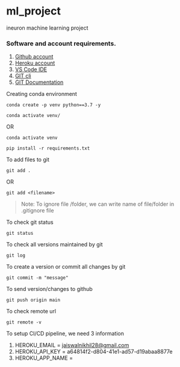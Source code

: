 # ml_project
ineuron machine learning project
### Software and account requirements.

1. [Github account](https://github.com)
2. [Heroku account](https://dashboard.heroku.com/login)
3. [VS Code IDE](https://code.visualstudio.com/download)
4. [GIT cli](https://git-scm.com/downloads)
5. [GIT Documentation](https://git-scm.com/docs/gittutorial)

Creating conda environment
```
conda create -p venv python==3.7 -y
```

```
conda activate venv/
```
OR
```
conda activate venv
```

```
pip install -r requirements.txt
```

To add files to git
```
git add .
```
OR
```
git add <filename>
```

> Note: To ignore file /folder, we can write name of file/folder in .gitignore file

To check git status
```
git status
```

To check all versions maintained by git
```
git log
```

To create a version or commit all changes by git
```
git commit -m "message"
```

To send version/changes to github
```
git push origin main
```
To check remote url
```
git remote -v
```

To setup CI/CD pipeline, we need 3 information
1. HEROKU_EMAIL = jaiswalnikhil28@gmail.com
2. HEROKU_API_KEY = a64814f2-d804-41e1-ad57-d19abaa8877e
3. HEROKU_APP_NAME = 